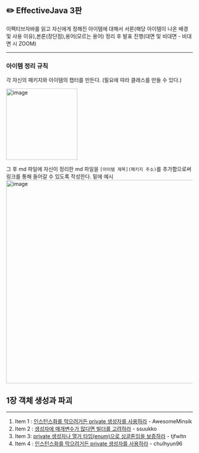 ## ✏️ EffectiveJava 3판
이펙티브자바를 읽고 자신에게 정해진 아이템에 대해서 서론(해당 아이템이 나온 배경 및 사용 이유),본론(장단점),용어(모르는 용어) 정리 후 발표 진행(대면 및 비대면 - 비대면 시 ZOOM)

---

### 아이템 정리 규칙 
각 자신의 패키지와 아이템의 챕터를 만든다. (필요에 따라 클래스를 만들 수 있다.) 


<img width="192" alt="image" src="https://github.com/user-attachments/assets/3f06bb3e-a9a6-41e2-93cf-5cb3e92303b8">


그 후 md 파일에 자신이 정리한 md 파일을 `[아이템 제목](패키지 주소)`를 추가함으로써 링크를 통해 들어갈 수 있도록 작성한다. 밑에 예시
<img width="548" alt="image" src="https://github.com/user-attachments/assets/964dc14a-a89b-4a3a-af4e-4f2c8bcb6fdb">


## 1장 객체 생성과 파괴
---
1. Item 1 : [인스턴스화를 막으려거든 private 생성자를 사용하라](src/main/AwesomeMinsik/chapter1/Item1.md) - AwesomeMinsik
2. Item 2 : [생성자에 매개변수가 많다면 빌더를 고려하라](src/main/ssuukko/chapter1/item2.md) - ssuukko
3. Item 3:  [private 생성자나 열거 타입(enum)으로 싱글톤임을 보증하라](src/main/tjfwltn/item3.md) - tjfwltn
4. Item 4 : [인스턴스화를 막으려거든 private 생성자를 사용하라](src/main/chulhyun96/chapter1/Item4.md) - chulhyun96




